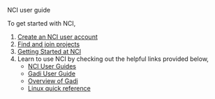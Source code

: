 NCI user guide

To get started with NCI, 

1. [Create an NCI user account](https://opus.nci.org.au/display/Help/How+to+create+an+NCI+user+account)
2. [Find and join projects](https://opus.nci.org.au/display/Help/How+to+connect+to+a+project)
3. [Getting Started at NCI](https://opus.nci.org.au/display/Help/Getting+Started+at+NCI)
4. Learn to use NCI by checking out the helpful links provided below,
   * [NCI User Guides](https://opus.nci.org.au/display/Help/NCI+Help)
   * [Gadi User Guide](https://opus.nci.org.au/display/Help/Gadi+User+Guide)
   * [Overview of Gadi](https://opus.nci.org.au/display/Help/0.+Welcome+to+Gadi)
   * [Linux quick reference](https://opus.nci.org.au/display/Help/Linux+Command+Quick+Reference)
   
